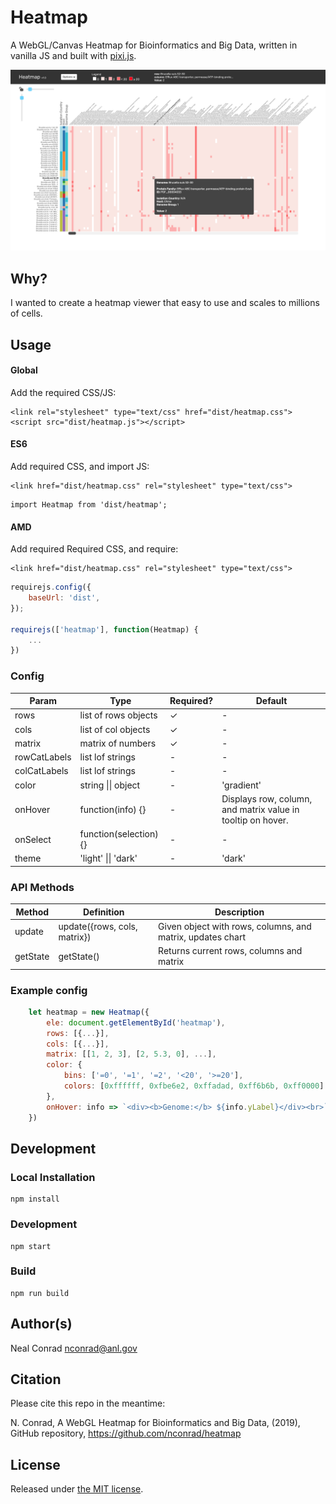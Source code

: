 # Heatmap

A WebGL/Canvas Heatmap for Bioinformatics and Big Data, written in vanilla JS and built with [pixi.js](http://www.pixijs.com/).

![screenshot](demo/screenshot.png)


## Why?

I wanted to create a heatmap viewer that easy to use and scales to millions of cells.


## Usage

#### Global

Add the required CSS/JS:

```
<link rel="stylesheet" type="text/css" href="dist/heatmap.css">
<script src="dist/heatmap.js"></script>
```

#### ES6

Add required CSS, and import JS:

```
<link href="dist/heatmap.css" rel="stylesheet" type="text/css">
```

```
import Heatmap from 'dist/heatmap';
```

#### AMD

Add required Required CSS, and require:

```
<link href="dist/heatmap.css" rel="stylesheet" type="text/css">
```

```javascript
requirejs.config({
    baseUrl: 'dist',
});

requirejs(['heatmap'], function(Heatmap) {
    ...
})
```


### Config

| Param        | Type                   | Required? | Default                                                     |
|--------------|------------------------|-----------|-------------------------------------------------------------|
| rows         | list of rows objects   | &check;   | -                                                           |
| cols         | list of col objects    | &check;   | -                                                           |
| matrix       | matrix of numbers      | &check;   | -                                                           |
| rowCatLabels | list lof strings       | -         | -                                                           |
| colCatLabels | list lof strings       | -         | -                                                           |
| color        | string \|\| object     | -         | 'gradient'                                                  |
| onHover      | function(info) {}      | -         | Displays row, column, and matrix value in tooltip on hover. |
| onSelect     | function(selection) {} | -         | -                                                           |
| theme        | 'light' \|\| 'dark'    | -         | 'dark'                                                      |


### API Methods

| Method   | Definition                   | Description                                                |
|----------|------------------------------|------------------------------------------------------------|
| update   | update({rows, cols, matrix}) | Given object with rows, columns, and matrix, updates chart |
| getState | getState()                   | Returns current rows, columns and matrix                   |



### Example config

```javascript
    let heatmap = new Heatmap({
        ele: document.getElementById('heatmap'),
        rows: [{...}],
        cols: [{...}],
        matrix: [[1, 2, 3], [2, 5.3, 0], ...],
        color: {
            bins: ['=0', '=1', '=2', '<20', '>=20'],
            colors: [0xffffff, 0xfbe6e2, 0xffadad, 0xff6b6b, 0xff0000]
        },
        onHover: info => `<div><b>Genome:</b> ${info.yLabel}</div><br>`
    })
```


## Development

### Local Installation

```
npm install
```


### Development

```
npm start
```

### Build

```
npm run build
```


## Author(s)

Neal Conrad <nconrad@anl.gov>


## Citation

Please cite this repo in the meantime:

N. Conrad, A WebGL Heatmap for Bioinformatics and Big Data, (2019), GitHub repository, https://github.com/nconrad/heatmap


## License

Released under [the MIT license](https://github.com/nconrad/heatmap/blob/master/LICENSE).




